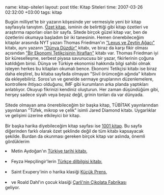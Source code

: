 name: kitap-siteleri
layout: post
title: Kitap Siteleri
time: 2007-03-26 02:32:00 +03:00
tags: kitap

Bugün milliyet'te bir yazarın köşesinde yer vermesiyle yeni bir kitap sayfasıyla tanıştım. <a href="http://ozetkitap.com/">Özet kitap</a>, isminin de belirttiği gibi kitap özetleri ve araştırma raporları olan bir sayfa. Sitede birçok güzel kitap var, ben de özetlerini okumaya başladım bir iki tanesinin. Hemen önerebileceğim kitaplar arasında NYT yazarı Thomas Friedman'ın <a href="http://ozetkitap.com/html/kitap04.html">"Lexus ve Zeytin Ağacı"</a> kitabı, aynı yazarın <a href="http://ozetkitap.com/html/kitap27.html">"Dünya Düzdür"</a> kitabı, ve biraz da karşı fikir olması açısından <a href="http://ozetkitap.com/html/kitap25.html">"Bir Ekonomi Tetikçisinin İtirafları"</a> kitabı var. Thomas Friedman iyi bir küreselleşme, serbest piyasa savunucusu bir yazar, fikirlerinin çoğuna katıldığım birisi. Dünya ve Türkiye ekonomisi hakkında bilgi sahibi olmak isteyen herkes bu kitapları okumalı bence. Ekonomi Tetikçisi kitabı ise biraz daha eleştirel, bu kitaba sayfada olmayan "Sivil örümceğin ağında" kitabını da ekleyebiliriz. Soros'un ve genelde sermaye gruplarının düzenlemelere, kontrollere ihtiyacı olduğunu, IMF gibi kurumların arka planda yaptıkları anlatılıyor. Okuyup fikrinizi kendiniz oluşturun. Her zaman düşündüğüm gibi, herşey sadece siyah veya beyaz değil, grinin tonları da var dünyada. <br /><br />Sitede olmayan ama önerebileceğim bir başka kitap, TÜBİTAK yayınlarından yayınlanan "Tüfek, mikrop ve çelik" isimli Jared Diamond kitabı. Uygarlıklar ve gelişimi üzerine etkileyici bir kitap.<br /><br />Bir başka harika diyebileceğim kitap sayfası ise <a href="http://www.1001kitap.com/">1001 kitap</a>. Bu sayfa diğerinden farklı olarak özet şeklinde değil de tüm kitabı kapsayacak şekilde. Burdan da okunması gereken birçok kitap var aslında, önemli gördüklerim <br /><li> Metin Aydoğan'ın <a href="http://www.1001kitap.com/Guncel/Metin_Aydogan/turkiye_uzerine_notlar/index.html">Türkiye tarihi kitabı</a>, </li><br /><li> Feyza Hepçilingir'lerin <a href="http://www.1001kitap.com/Turkce/Feyza_Hepcilingirler/turkce_dilbilgisi/index.html">Türkçe dilbilgisi kitabı</a>, </li><br /><li> Saint Exupery'inin o harika klasiği <a href="http://www.1001kitap.com/Cocuk/kucuk_prens/index.html">Küçük Prens</a>, </li><br /><li>ve Roald Dahl'ın çocuk klasiği <a href="http://www.1001kitap.com/Cocuk/carlinin_cikolata_fabrikasi/index.html">Çarli'nin Çikolata Fabrikası</a> </li>geliyor.
